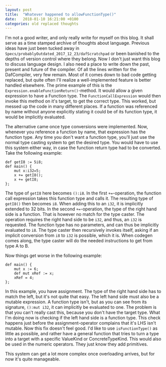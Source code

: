 ```yaml
---
layout: post
title:  "Whatever happened to allowFunctionType()"
date:   2018-01-10 16:21:00 +0100
categories: old replaced thoughts
---
```

I'm not a good writer, and only really write for myself on this blog. It shall serve as a time stamped archive of thoughts about language.
Previous ideas have just been tucked away in `Specs/probablyOutdated_2017_12_23/dafScratchpad` or been banished to the depths of version control where they belong.
Now I don't just want this blog to discuss language design. I also need a place to write down the past, present and future of the compiler.
Of all the lines written for the DafCompiler, very few remain. Most of it comes down to bad code getting replaced, but quite often I'll realize a well-implemented feature is better handled elsewhere.
The prime example of this is the `Expression.enableFunctionReturn()`-method. It would allow a given expression to have a Function type.
The `FunctionCallExpression` would then invoke this method on it's target, to get the correct type. This worked, but messed up the code in many different places.
If a function was referenced by name without anyone explicitly stating it could be of its function type, it would be implicitly evaluated.
  
The alternative came once type conversions were implemented.
Now, whenever you reference a function by name, that expression has the function type.
Any time you don't want a function type, you'll just use the normal type casting system to get the desired type.
You would have to use this system either way, in case the function return type had to be converted.
Take the following example:
```
def getI8 := 5i8;
def main() {
    mut x:i32=5;
	x += getI8();
	x += getI8;
};
```

The type of `getI8` here becomes `():i8`. In the first `+=`-operation, the function call expression takes this function type and calls it.
The resulting type of `getI8()` then becomes `i8`. When adding this to an `i32`, it is implicitly extended to 32 bits.
In the second `+=`-operation, the type of the right hand side is a function. That is however no match for the type caster.
The operation requires the right hand side to be `i32`, and thus, an `i32` is requested. The function type has no parameters, and can thus be implicitly evaluated to `i8`.
The type caster then recursively invokes itself, asking if an implicit conversion from `i8` to `i32` is possible, which it is.
When codegen comes along, the type caster will do the needed instructions to get from type A to B.

Now things get worse in the following example:
```
def main() {
    mut x := 6;
    def mut xRef := x;
	xRef = 4;
};
```

In this example, you have assignment. The type of the right hand side has to match the left, but it's not quite that easy.
The left hand side must also be a mutable expression. A function type isn't, but as you can see from its signature, `():mut i32`, it can implicitly be evaluated to one.
The problem is that you can't really cast this, because you don't have the target type.
What I'm doing now is checking if the left hand side is a function type. This check happens just before the assignment-operator complains that it's LHS isn't mutable.
Now this fix doesn't feel good. I'd like to use `isFunctionType()` as little as possible,
and rather have a general function that tries to turn a type into a target with a specific ValueKind or ConcreteTypeKind.
This would also be used in the numeric operators. They just know they add primitives.

This system can get a lot more complex once overloading arrives, but for now it's quite manageable.

